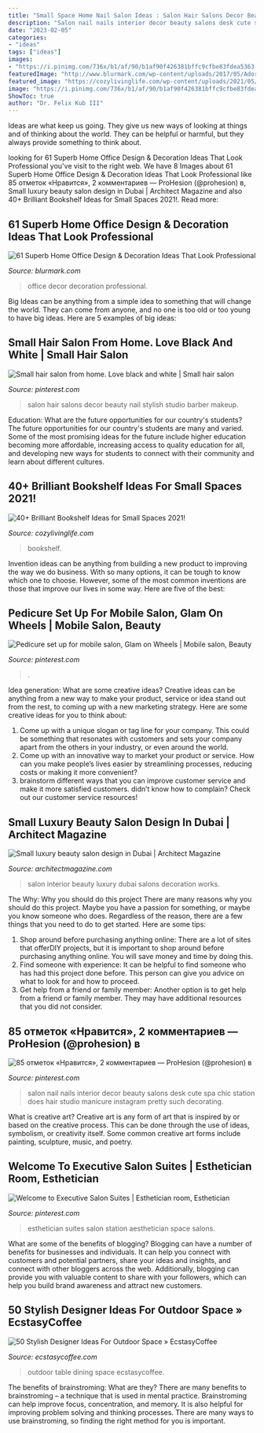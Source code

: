 ```yaml
---
title: "Small Space Home Nail Salon Ideas : Salon Hair Salons Decor Beauty Nail Stylish Studio Barber Makeup"
description: "Salon nail nails interior decor beauty salons desk cute spa chic station does hair studio manicure instagram pretty such decorating"
date: "2023-02-05"
categories:
- "ideas"
tags: ["ideas"]
images:
- "https://i.pinimg.com/736x/b1/af/90/b1af90f426381bffc9cfbe83fdea5363--esthetician-room-estheticians.jpg"
featuredImage: "http://www.blurmark.com/wp-content/uploads/2017/05/Adorable-Home-Office-Decor.jpg"
featured_image: "https://cozylivinglife.com/wp-content/uploads/2021/05/11-4.jpg"
image: "https://i.pinimg.com/736x/b1/af/90/b1af90f426381bffc9cfbe83fdea5363--esthetician-room-estheticians.jpg"
ShowToc: true
author: "Dr. Felix Kub III"
---
```



Ideas are what keep us going. They give us new ways of looking at things and of thinking about the world. They can be helpful or harmful, but they always provide something to think about.

	

		
looking for 61 Superb Home Office Design &amp; Decoration Ideas That Look Professional you've visit to the right web. We have 8 Images about 61 Superb Home Office Design &amp; Decoration Ideas That Look Professional like 85 отметок «Нравится», 2 комментариев — ProHesion (@prohesion) в, Small luxury beauty salon design in Dubai | Architect Magazine and also 40+ Brilliant Bookshelf Ideas for Small Spaces 2021!. Read more:
		
    
## 61 Superb Home Office Design &amp; Decoration Ideas That Look Professional

<img loading=lazy src="http://www.blurmark.com/wp-content/uploads/2017/05/Adorable-Home-Office-Decor.jpg" onerror="this.onerror=null;this.src='https://tse2.mm.bing.net/th?id=OIP.94xt186UoaWR5qgCEYeHSQHaGq&amp;pid=15.1';" alt="61 Superb Home Office Design &amp; Decoration Ideas That Look Professional">

_Source: blurmark.com_

>office decor decoration professional. 

	

Big Ideas can be anything from a simple idea to something that will change the world. They can come from anyone, and no one is too old or too young to have big ideas. Here are 5 examples of big ideas: 

    
## Small Hair Salon From Home. Love Black And White | Small Hair Salon

<img loading=lazy src="https://i.pinimg.com/736x/49/c1/94/49c194dd68f5944f6f6d3bdd1a268c81--black-and-white-salon-small-hair-salon.jpg" onerror="this.onerror=null;this.src='https://tse4.mm.bing.net/th?id=OIP.4kj6iLPhXqwnWboLcx8SzAAAAA&amp;pid=15.1';" alt="Small hair salon from home. Love black and white | Small hair salon">

_Source: pinterest.com_

>salon hair salons decor beauty nail stylish studio barber makeup. 

	

Education: What are the future opportunities for our country's students?
The future opportunities for our country's students are many and varied. Some of the most promising ideas for the future include higher education becoming more affordable, increasing access to quality education for all, and developing new ways for students to connect with their community and learn about different cultures.

    
## 40+ Brilliant Bookshelf Ideas For Small Spaces 2021!

<img loading=lazy src="https://cozylivinglife.com/wp-content/uploads/2021/05/11-4.jpg" onerror="this.onerror=null;this.src='https://tse1.mm.bing.net/th?id=OIP.Xp4lLmypQNv8mdgG6jfRSAHaLH&amp;pid=15.1';" alt="40+ Brilliant Bookshelf Ideas for Small Spaces 2021!">

_Source: cozylivinglife.com_

>bookshelf. 

	

Invention ideas can be anything from building a new product to improving the way we do business. With so many options, it can be tough to know which one to choose. However, some of the most common inventions are those that improve our lives in some way. Here are five of the best: 

    
## Pedicure Set Up For Mobile Salon, Glam On Wheels | Mobile Salon, Beauty

<img loading=lazy src="https://i.pinimg.com/736x/e4/38/91/e4389166bf8f7592fd0a8e8b210fa6e4.jpg" onerror="this.onerror=null;this.src='https://tse1.mm.bing.net/th?id=OIP.yKNzKeaUsQCU9osqiREBgwHaJ3&amp;pid=15.1';" alt="Pedicure set up for mobile salon, Glam on Wheels | Mobile salon, Beauty">

_Source: pinterest.com_

>. 

	

Idea generation: What are some creative ideas?
Creative ideas can be anything from a new way to make your product, service or idea stand out from the rest, to coming up with a new marketing strategy. Here are some creative ideas for you to think about: 
1. Come up with a unique slogan or tag line for your company. This could be something that resonates with customers and sets your company apart from the others in your industry, or even around the world. 
2. Come up with an innovative way to market your product or service. How can you make people’s lives easier by streamlining processes, reducing costs or making it more convenient? 
3. brainstorm different ways that you can improve customer service and make it more satisfied customers. didn’t know how to complain? Check out our customer service resources! 

    
## Small Luxury Beauty Salon Design In Dubai | Architect Magazine

<img loading=lazy src="https://cdnassets.hw.net/ac/eb/20da8e894e14b9a21a8df55b7e8d/95ad8aa6ba5c41399fbca1f1458e7ff1.jpg" onerror="this.onerror=null;this.src='https://tse3.mm.bing.net/th?id=OIP.5z2DfJIk3yZgDIPhmqXwPQHaEv&amp;pid=15.1';" alt="Small luxury beauty salon design in Dubai | Architect Magazine">

_Source: architectmagazine.com_

>salon interior beauty luxury dubai salons decoration works. 

	

The Why: Why you should do this project
There are many reasons why you should do this project. Maybe you have a passion for something, or maybe you know someone who does. Regardless of the reason, there are a few things that you need to do to get started. Here are some tips:
1. Shop around before purchasing anything online: There are a lot of sites that offerDIY projects, but it is important to shop around before purchasing anything online. You will save money and time by doing this.
2. Find someone with experience: It can be helpful to find someone who has had this project done before. This person can give you advice on what to look for and how to proceed.
3. Get help from a friend or family member: Another option is to get help from a friend or family member. They may have additional resources that you did not consider.

    
## 85 отметок «Нравится», 2 комментариев — ProHesion (@prohesion) в

<img loading=lazy src="https://i.pinimg.com/736x/4d/e6/07/4de6076dd7b7266b350c1e193a18e49c.jpg" onerror="this.onerror=null;this.src='https://tse1.mm.bing.net/th?id=OIP.TcdgQ5QmkiMloxjMN2biZgHaHa&amp;pid=15.1';" alt="85 отметок «Нравится», 2 комментариев — ProHesion (@prohesion) в">

_Source: pinterest.com_

>salon nail nails interior decor beauty salons desk cute spa chic station does hair studio manicure instagram pretty such decorating. 

	

What is creative art?
Creative art is any form of art that is inspired by or based on the creative process. This can be done through the use of ideas, symbolism, or creativity itself. Some common creative art forms include painting, sculpture, music, and poetry.

    
## Welcome To Executive Salon Suites | Esthetician Room, Esthetician

<img loading=lazy src="https://i.pinimg.com/736x/b1/af/90/b1af90f426381bffc9cfbe83fdea5363--esthetician-room-estheticians.jpg" onerror="this.onerror=null;this.src='https://tse2.mm.bing.net/th?id=OIP.QV0ILw6FR8oZubeczZZidQHaE7&amp;pid=15.1';" alt="Welcome to Executive Salon Suites | Esthetician room, Esthetician">

_Source: pinterest.com_

>esthetician suites salon station aesthetician space salons. 

	

What are some of the benefits of blogging?
Blogging can have a number of benefits for businesses and individuals. It can help you connect with customers and potential partners, share your ideas and insights, and connect with other bloggers across the web. Additionally, blogging can provide you with valuable content to share with your followers, which can help you build brand awareness and attract new customers.

    
## 50 Stylish Designer Ideas For Outdoor Space » EcstasyCoffee

<img loading=lazy src="https://i1.wp.com/www.ecstasycoffee.com/wp-content/uploads/2016/11/outdoor-dining-table.jpg?resize=564%2C734" onerror="this.onerror=null;this.src='https://tse1.mm.bing.net/th?id=OIP.2SqaHzBgf3v79YFTR5pkxgHaJo&amp;pid=15.1';" alt="50 Stylish Designer Ideas For Outdoor Space » EcstasyCoffee">

_Source: ecstasycoffee.com_

>outdoor table dining space ecstasycoffee. 

	

The benefits of brainstroming: What are they?
There are many benefits to brainstroming – a technique that is used in mental practice. Brainstroming can help improve focus, concentration, and memory. It is also helpful for improving problem solving and thinking processes. There are many ways to use brainstroming, so finding the right method for you is important.

